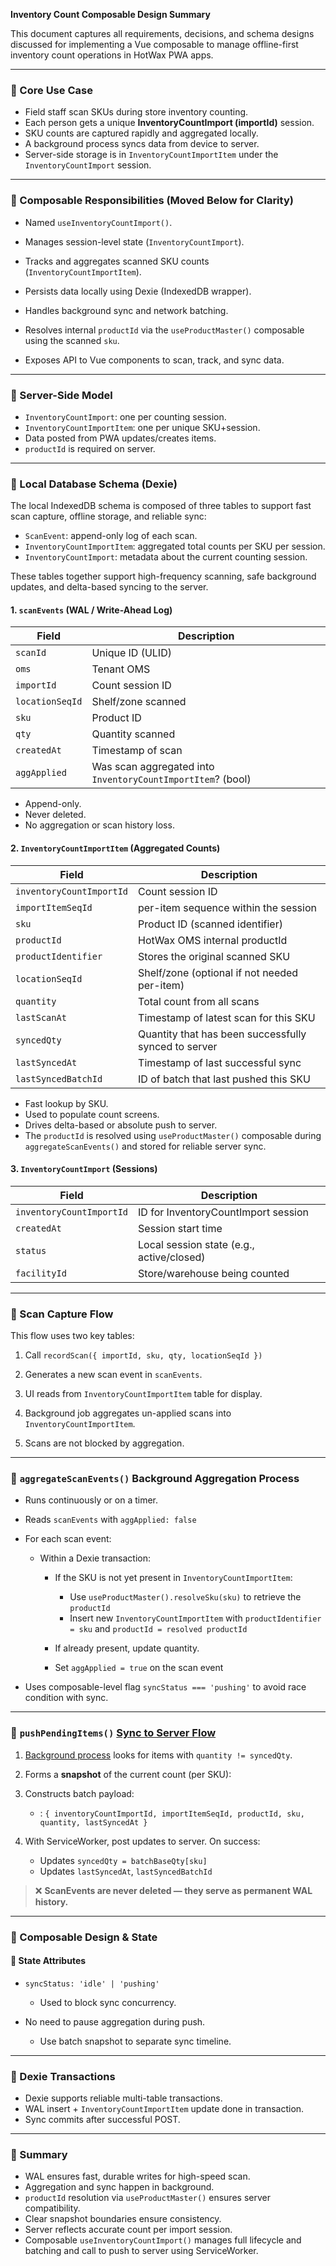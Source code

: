 **Inventory Count Composable Design Summary**

This document captures all requirements, decisions, and schema designs discussed for implementing a Vue composable to manage offline-first inventory count operations in HotWax PWA apps.

---

### 🔹 Core Use Case

* Field staff scan SKUs during store inventory counting.
* Each person gets a unique **InventoryCountImport (importId)** session.
* SKU counts are captured rapidly and aggregated locally.
* A background process syncs data from device to server.
* Server-side storage is in `InventoryCountImportItem` under the `InventoryCountImport` session.

---

### 🔹 Composable Responsibilities (Moved Below for Clarity)

* Named `useInventoryCountImport()`.

* Manages session-level state (`InventoryCountImport`).

* Tracks and aggregates scanned SKU counts (`InventoryCountImportItem`).

* Persists data locally using Dexie (IndexedDB wrapper).

* Handles background sync and network batching.

* Resolves internal `productId` via the `useProductMaster()` composable using the scanned `sku`.

* Exposes API to Vue components to scan, track, and sync data.

---

### 🔹 Server-Side Model

* `InventoryCountImport`: one per counting session.
* `InventoryCountImportItem`: one per unique SKU+session.
* Data posted from PWA updates/creates items.
* `productId` is required on server.

---

### 🔹 Local Database Schema (Dexie)

The local IndexedDB schema is composed of three tables to support fast scan capture, offline storage, and reliable sync:

* `ScanEvent`: append-only log of each scan.
* `InventoryCountImportItem`: aggregated total counts per SKU per session.
* `InventoryCountImport`: metadata about the current counting session.

These tables together support high-frequency scanning, safe background updates, and delta-based syncing to the server.

#### 1. `scanEvents` (WAL / Write-Ahead Log)

| Field           | Description                                                 |
| --------------- | ----------------------------------------------------------- |
| `scanId`        | Unique ID (ULID)                                            |
| `oms`           | Tenant OMS                                                  |
| `importId`      | Count session ID                                            |
| `locationSeqId` | Shelf/zone scanned                                          |
| `sku`           | Product ID                                                  |
| `qty`           | Quantity scanned                                            |
| `createdAt`     | Timestamp of scan                                           |
| `aggApplied`    | Was scan aggregated into `InventoryCountImportItem`? (bool) |

* Append-only.
* Never deleted.
* No aggregation or scan history loss.

#### 2. `InventoryCountImportItem` (Aggregated Counts)

| Field               | Description                                          |
| ------------------- | ---------------------------------------------------- |
| `inventoryCountImportId` | Count session ID                                |
| `importItemSeqId`        | per-item sequence within the session            |
| `sku`               | Product ID (scanned identifier)                      |
| `productId`         | HotWax OMS internal productId                        |
| `productIdentifier` | Stores the original scanned SKU                      |
| `locationSeqId`     | Shelf/zone (optional if not needed per-item)         |
| `quantity`          | Total count from all scans                           |
| `lastScanAt`        | Timestamp of latest scan for this SKU                |
| `syncedQty`         | Quantity that has been successfully synced to server |
| `lastSyncedAt`      | Timestamp of last successful sync                    |
| `lastSyncedBatchId` | ID of batch that last pushed this SKU                |

* Fast lookup by SKU.
* Used to populate count screens.
* Drives delta-based or absolute push to server.
* The `productId` is resolved using `useProductMaster()` composable during `aggregateScanEvents()` and stored for reliable server sync.

#### 3. `InventoryCountImport` (Sessions)

| Field        | Description                               |
| ------------ | ----------------------------------------- |
| `inventoryCountImportId` | ID for InventoryCountImport session |
| `createdAt`  | Session start time                        |
| `status`     | Local session state (e.g., active/closed) |
| `facilityId` | Store/warehouse being counted             |

---

### 🔹 Scan Capture Flow

This flow uses two key tables:

1. Call `recordScan({ importId, sku, qty, locationSeqId })`

2. Generates a new scan event in `scanEvents`.

3. UI reads from `InventoryCountImportItem` table for display.

4. Background job aggregates un-applied scans into `InventoryCountImportItem`.

5. Scans are not blocked by aggregation.

---

### 🔹 `aggregateScanEvents()` Background Aggregation Process

* Runs continuously or on a timer.
* Reads `scanEvents` with `aggApplied: false`
* For each scan event:

    * Within a Dexie transaction:

        * If the SKU is not yet present in `InventoryCountImportItem`:

            * Use `useProductMaster().resolveSku(sku)` to retrieve the `productId`
            * Insert new `InventoryCountImportItem` with `productIdentifier = sku` and `productId = resolved productId`
        * If already present, update quantity.
        * Set `aggApplied = true` on the scan event
* Uses composable-level flag `syncStatus === 'pushing'` to avoid race condition with sync.

---

### 🔹 `pushPendingItems()` [Sync to Server Flow](./background-sync.md)

1. [Background process](./background-sync.md) looks for items with `quantity != syncedQty`.
2. Forms a **snapshot** of the current count (per SKU):

3. Constructs batch payload:

    * : `{ inventoryCountImportId, importItemSeqId, productId, sku, quantity, lastSyncedAt }`
4. With ServiceWorker, post updates to server. On success:

    * Updates `syncedQty = batchBaseQty[sku]`
    * Updates `lastSyncedAt`, `lastSyncedBatchId`

> ❌ **ScanEvents are never deleted — they serve as permanent WAL history.**

---

### 🔹 Composable Design & State

#### 🔸 State Attributes

* `syncStatus: 'idle' | 'pushing'`

    * Used to block sync concurrency.

* No need to pause aggregation during push.

    * Use batch snapshot to separate sync timeline.

---

### 🔹 Dexie Transactions

* Dexie supports reliable multi-table transactions.
* WAL insert + `InventoryCountImportItem` update done in transaction.
* Sync commits after successful POST.

---

### 🔹 Summary

* WAL ensures fast, durable writes for high-speed scan.
* Aggregation and sync happen in background.
* `productId` resolution via `useProductMaster()` ensures server compatibility.
* Clear snapshot boundaries ensure consistency.
* Server reflects accurate count per import session.
* Composable `useInventoryCountImport()` manages full lifecycle and batching and call to push to server using ServiceWorker.

